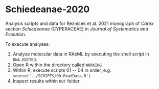 # Schiedeanae-2020
Analysis scripts and data for Reznicek et al. 2021 monograph of _Carex_ section _Schiedeanae_ (CYPERACEAE)
in _Journal of Systematics and Evolution_.

To execute analyses:
1. Analyze molecular data in RAxML by executing the shell script in `DNA.EDITED`. 
2. Open R within the directory called `WORKING`
3. Within R, execute scripts 01 -- 04 in order, e.g. `source('../SCRIPTS/00.ReadData.R')`
4. Inspect results within `OUT` folder
